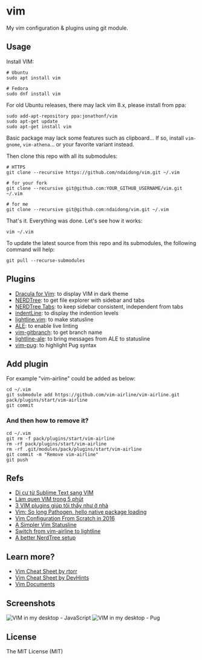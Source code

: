 # vim
My vim configuration &amp; plugins using git module.


## Usage

Install VIM:

```
# Ubuntu
sudo apt install vim

# Fedora
sudo dnf install vim
```

For old Ubuntu releases, there may lack vim 8.x, please install from ppa:

```
sudo add-apt-repository ppa:jonathonf/vim
sudo apt-get update
sudo apt-get install vim
```

Basic package may lack some features such as clipboard... If so, install `vim-gnome`, `vim-athena`... or your favorite variant instead.

Then clone this repo with all its submodules:

```
# HTTPS
git clone --recursive https://github.com/ndaidong/vim.git ~/.vim

# for your fork
git clone --recursive git@github.com:YOUR_GITHUB_USERNAME/vim.git ~/.vim

# for me
git clone --recursive git@github.com:ndaidong/vim.git ~/.vim
```

That's it. Everything was done. Let's see how it works:

```
vim ~/.vim 
```

To update the latest source from this repo and its submodules, the following command will help:

```
git pull --recurse-submodules
```



## Plugins

- [Dracula for Vim](https://github.com/dracula/vim): to display VIM in dark theme
- [NERDTree](https://github.com/scrooloose/nerdtree): to get file explorer with sidebar and tabs
- [NERDTree Tabs](https://github.com/jistr/vim-nerdtree-tabs): to keep sidebar consistent, independent from tabs
- [indentLine](https://github.com/Yggdroot/indentLine): to display the indention levels
- [lightline.vim](https://github.com/itchyny/lightline.vim): to make statusline
- [ALE](https://github.com/w0rp/ale): to enable live linting
- [vim-gitbranch](https://github.com/itchyny/vim-gitbranch): to get branch name
- [lightline-ale](https://github.com/maximbaz/lightline-ale): to bring messages from ALE to statusline
- [vim-pug](https://github.com/digitaltoad/vim-pug): to highlight Pug syntax


## Add plugin

For example "vim-airline" could be added as below:

```
cd ~/.vim
git submodule add https://github.com/vim-airline/vim-airline.git pack/plugins/start/vim-airline
git commit
```

### And then how to remove it?

```
cd ~/.vim
git rm -f pack/plugins/start/vim-airline
rm -rf pack/plugins/start/vim-airline
rm -rf .git/modules/pack/plugins/start/vim-airline
git commit -m "Remove vim-airline"
git push
```

## Refs

- [Di cư từ Sublime Text sang VIM](https://kipalog.com/posts/Di-cu-tu-Sublime-Text-sang-VIM)
- [Làm quen VIM trong 5 phút](https://kipalog.com/posts/Lam-quen-VIM-trong-5-phut)
- [3 VIM plugins giúp tôi thấy như ở nhà](https://kipalog.com/posts/3-VIM-plugins-giup-toi-thay-nhu-o-nha)
- [Vim: So long Pathogen, hello native package loading](https://shapeshed.com/vim-packages)
- [Vim Configuration From Scratch in 2016](http://marcgg.com/blog/2016/03/01/vimrc-example/)
- [A Simpler Vim Statusline](https://www.blaenkdenum.com/posts/a-simpler-vim-statusline/)
- [Switch from vim-airline to lightline](http://newbilityvery.github.io/2017/08/04/switch-to-lightline/)
- [A better NerdTree setup](https://medium.com/@victormours/a-better-nerdtree-setup-3d3921abc0b9)


## Learn more?

- [Vim Cheat Sheet by rtorr](https://vim.rtorr.com/)
- [Vim Cheat Sheet by DevHints](https://devhints.io/vim)
- [Vim Documents](http://vimdoc.sourceforge.net/htmldoc/)


## Screenshots

![VIM in my desktop - JavaScript](https://i.imgur.com/SzBOYhW.jpg)
![VIM in my desktop - Pug](https://i.imgur.com/Z8ipVNh.jpg)


## License

The MIT License (MIT)
